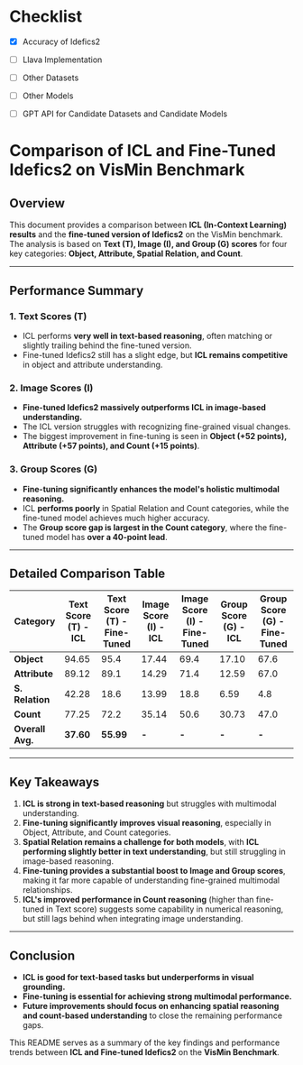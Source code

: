 # Checklist

- [x] Accuracy of Idefics2  
- [ ] Llava Implementation  
- [ ] Other Datasets  
- [ ] Other Models  
- [ ] GPT API for Candidate Datasets and Candidate Models  



# Comparison of ICL and Fine-Tuned Idefics2 on VisMin Benchmark

## Overview
This document provides a comparison between **ICL (In-Context Learning) results** and the **fine-tuned version of Idefics2** on the VisMin benchmark. The analysis is based on **Text (T), Image (I), and Group (G) scores** for four key categories: **Object, Attribute, Spatial Relation, and Count**.

---

## Performance Summary
### **1. Text Scores (T)**
- ICL performs **very well in text-based reasoning**, often matching or slightly trailing behind the fine-tuned version.
- Fine-tuned Idefics2 still has a slight edge, but **ICL remains competitive** in object and attribute understanding.

### **2. Image Scores (I)**
- **Fine-tuned Idefics2 massively outperforms ICL in image-based understanding.**
- The ICL version struggles with recognizing fine-grained visual changes.
- The biggest improvement in fine-tuning is seen in **Object (+52 points), Attribute (+57 points), and Count (+15 points)**.

### **3. Group Scores (G)**
- **Fine-tuning significantly enhances the model's holistic multimodal reasoning.**
- ICL **performs poorly** in Spatial Relation and Count categories, while the fine-tuned model achieves much higher accuracy.
- The **Group score gap is largest in the Count category**, where the fine-tuned model has **over a 40-point lead**.

---

## **Detailed Comparison Table**
| Category     | Text Score (T) - ICL | Text Score (T) - Fine-Tuned | Image Score (I) - ICL | Image Score (I) - Fine-Tuned | Group Score (G) - ICL | Group Score (G) - Fine-Tuned |
|-------------|----------------------|----------------------------|----------------------|----------------------------|----------------------|----------------------------|
| **Object**      | 94.65                | 95.4                        | 17.44               | 69.4                        | 17.10               | 67.6                        |
| **Attribute**   | 89.12                | 89.1                        | 14.29               | 71.4                        | 12.59               | 67.0                        |
| **S. Relation** | 42.28                | 18.6                        | 13.99               | 18.8                        | 6.59                | 4.8                         |
| **Count**       | 77.25                | 72.2                        | 35.14               | 50.6                        | 30.73               | 47.0                        |
| **Overall Avg.**| **37.60**             | **55.99**                    | **-**                | **-**                        | **-**                | **-**                        |

---

## **Key Takeaways**
1. **ICL is strong in text-based reasoning** but struggles with multimodal understanding.
2. **Fine-tuning significantly improves visual reasoning**, especially in Object, Attribute, and Count categories.
3. **Spatial Relation remains a challenge for both models**, with **ICL performing slightly better in text understanding**, but still struggling in image-based reasoning.
4. **Fine-tuning provides a substantial boost to Image and Group scores**, making it far more capable of understanding fine-grained multimodal relationships.
5. **ICL's improved performance in Count reasoning** (higher than fine-tuned in Text score) suggests some capability in numerical reasoning, but still lags behind when integrating image understanding.

---

## **Conclusion**
- **ICL is good for text-based tasks but underperforms in visual grounding.**
- **Fine-tuning is essential for achieving strong multimodal performance.**
- **Future improvements should focus on enhancing spatial reasoning and count-based understanding** to close the remaining performance gaps.

This README serves as a summary of the key findings and performance trends between **ICL and Fine-tuned Idefics2** on the **VisMin Benchmark**.


